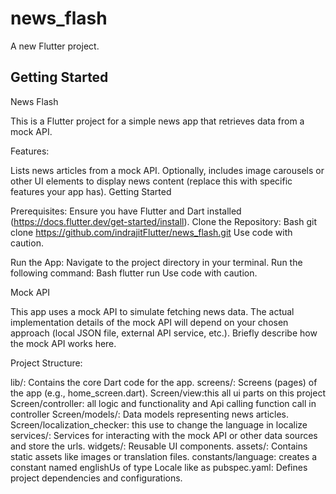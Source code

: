 # news_flash

A new Flutter project.

## Getting Started

News Flash

This is a Flutter project for a simple news app that retrieves data from a mock API.

Features:

Lists news articles from a mock API.
Optionally, includes image carousels or other UI elements to display news content (replace this with specific features your app has).
Getting Started

Prerequisites:
Ensure you have Flutter and Dart installed (https://docs.flutter.dev/get-started/install).
Clone the Repository:
Bash
git clone https://github.com/indrajitFlutter/news_flash.git
Use code with caution.

Run the App:
Navigate to the project directory in your terminal.
Run the following command:
Bash
flutter run
Use code with caution.

Mock API

This app uses a mock API to simulate fetching news data. The actual implementation details of the mock API will depend on your chosen approach (local JSON file, external API service, etc.). Briefly describe how the mock API works here.

Project Structure:

lib/: Contains the core Dart code for the app.
screens/: Screens (pages) of the app (e.g., home_screen.dart).
Screen/view:this all ui parts on this project
Screen/controller: all logic and functionality and Api calling function call in controller 
Screen/models/: Data models representing news articles.
Screen/localization_checker: this use to change the language in localize
services/: Services for interacting with the mock API or other data sources and store the urls.
widgets/: Reusable UI components.
assets/: Contains static assets like images or translation files.
constants/language: creates a constant named englishUs of type Locale like as
pubspec.yaml: Defines project dependencies and configurations.
